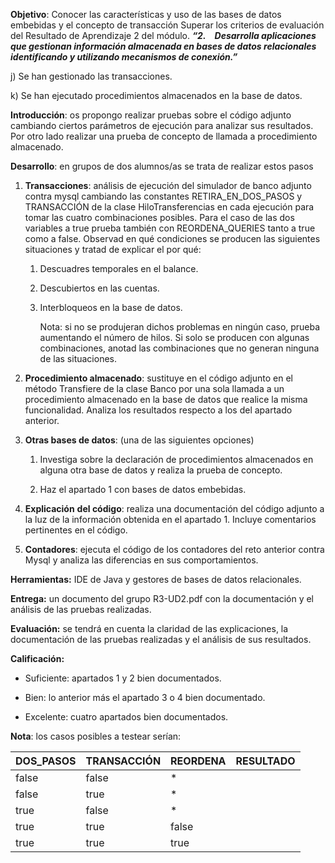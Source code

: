 **Objetivo**: Conocer las características y uso de las bases de datos embebidas y el concepto de transacción Superar los criterios de evaluación del Resultado de Aprendizaje 2 del módulo. _**“2. Desarrolla aplicaciones que gestionan información almacenada en bases de datos relacionales identificando y utilizando mecanismos de conexión.”**_

j) Se han gestionado las transacciones.

k) Se han ejecutado procedimientos almacenados en la base de datos.

  

**Introducción**: os propongo realizar pruebas sobre el código adjunto cambiando ciertos parámetros de ejecución para analizar sus resultados. Por otro lado realizar una prueba de concepto de llamada a procedimiento almacenado.  
  

**Desarrollo**: en grupos de dos alumnos/as se trata de realizar estos pasos

1. **Transacciones**: análisis de ejecución del simulador de banco adjunto contra mysql cambiando las constantes RETIRA_EN_DOS_PASOS y TRANSACCIÓN de la clase HiloTransferencias en cada ejecución para tomar las cuatro combinaciones posibles. Para el caso de las dos variables a true prueba también con REORDENA_QUERIES tanto a true como a false. Observad en qué condiciones se producen las siguientes situaciones y tratad de explicar el por qué:
    
    1. Descuadres temporales en el balance.
        
    2. Descubiertos en las cuentas.
        
    3. Interbloqueos en la base de datos.
        
        Nota: si no se produjeran dichos problemas en ningún caso, prueba aumentando el número de hilos. Si solo se producen con algunas combinaciones, anotad las combinaciones que no generan ninguna de las situaciones.
        
2. **Procedimiento almacenado**: sustituye en el código adjunto en el método Transfiere de la clase Banco por una sola llamada a un procedimiento almacenado en la base de datos que realice la misma funcionalidad. Analiza los resultados respecto a los del apartado anterior.
    
3. **Otras bases de datos**: (una de las siguientes opciones)
    
    1. Investiga sobre la declaración de procedimientos almacenados en alguna otra base de datos y realiza la prueba de concepto.
        
    2. Haz el apartado 1 con bases de datos embebidas.
        
4. **Explicación** **del código**: realiza una documentación del código adjunto a la luz de la información obtenida en el apartado 1. Incluye comentarios pertinentes en el código.
    
5. **Contadores**: ejecuta el código de los contadores del reto anterior contra Mysql y analiza las diferencias en sus comportamientos.
    

**Herramientas:** IDE de Java y gestores de bases de datos relacionales.

  

**Entrega:** un documento del grupo R3-UD2.pdf con la documentación y el análisis de las pruebas realizadas.  
  

**Evaluación:** se tendrá en cuenta la claridad de las explicaciones, la documentación de las pruebas realizadas y el análisis de sus resultados.

  

**Calificación:**

- Suficiente: apartados 1 y 2 bien documentados.
    
- Bien: lo anterior más el apartado 3 o 4 bien documentado.
    
- Excelente: cuatro apartados bien documentados.

**Nota**: los casos posibles a testear serían:

| DOS_PASOS | TRANSACCIÓN | REORDENA | RESULTADO |
| --------- | ----------- | -------- | --------- |
| false     | false       | *        |           |
| false     | true        | *        |           |
| true      | false       | *        |           |
| true      | true        | false    |           |
| true      | true        | true     |           |